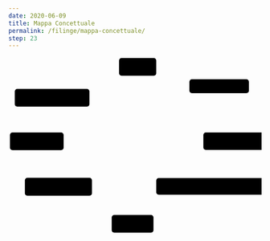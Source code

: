 ```yaml
---
date: 2020-06-09
title: Mappa Concettuale
permalink: /filinge/mappa-concettuale/
step: 23
---
```

<svg style='width:100%' width='1e3' height='700' version='1.1' viewBox='0 0 1e3 700' xmlns='http://www.w3.org/2000/svg'><g stroke='var(--text)'><g stroke-width='6'><path d='m204 491 288-432'/><path d='m489 637 249-445'/><path d='m176 141 272-105'/><path d='m98 300 22-110'/><path d='m782 133-202-99'/><path d='m822 326-253-265'/><path d='m912 310-26-121'/><path d='m326 522 487-161'/><path d='m876 488 35-125'/><path d='m550 676 229-133'/><path d='m470 638 42-577'/><path d='m203 542 237 124'/><path d='m99 364 52 124'/></g><path d='m212 335 596 0.58' stroke-width='5.9'/><path d='m290 488 451-330' stroke-width='6'/></g><rect x='437' y='6' width='147' height='70' rx='10' ry='10' fill='var(--primary)'/><text x='453.68112' y='56.467655' fill='#000' font-family='Ubuntu' font-size='40px' font-weight='bold'>FEDE</text><rect x='25' y='128' width='295' height='70' rx='10' ry='10' fill='var(--primary)'/><text x='172.63864' y='177.21045' fill='#000' font-family='Ubuntu' font-size='40px' font-weight='bold' text-align='center' text-anchor='middle'>RICCHEZZA</text><rect x='6' y='300' width='212' height='70' rx='10' ry='10' fill='var(--primary)'/><text x='21.849709' y='349.66376' fill='#000' font-family='Ubuntu' font-size='40px' font-weight='bold'>LAVORO</text><rect x='408' y='626' width='165' height='70' rx='10' ry='10' fill='var(--primary)'/><text x='425.82904' y='679.79572' fill='#000' font-family='Ubuntu' font-size='40px' font-weight='bold'>VIRTÙ</text><rect x='715' y='90' width='235' height='55' rx='10' ry='10' fill='var(--primary)'/><text x='832.70135' y='131.52954' fill='#000' font-family='Ubuntu' font-size='40px' font-weight='bold'><tspan text-align='center' text-anchor='middle'>MORALE</tspan></text><rect x='770' y='300' width='247' height='69' rx='10' ry='10' fill='var(--primary)'/><text x='787.22717' y='348.35706' fill='#000' font-family='Ubuntu' font-size='40px' font-weight='bold'>RISPETTO</text><rect x='65' y='479' width='265' height='71' rx='10' ry='10' fill='var(--primary)'/><text x='83.317963' y='529.34753' fill='#000' font-family='Ubuntu' font-size='40px' font-weight='bold'>GIUSTIZIA</text><rect x='584' y='480' width='425' height='66' rx='10' ry='10' fill='var(--primary)'/><text x='602.73132' y='528.25354' fill='#000' font-family='Ubuntu' font-size='40px'><tspan font-family='Ubuntu' font-weight='bold'>AUTOREVOLEZZA</tspan></text></svg>
